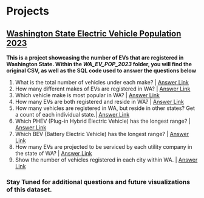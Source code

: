 # Projects

## [Washington State Electric Vehicle Population 2023](https://github.com/Phenix-Pitts/Projects/blob/1fe4725b2d5d348945f309970be77d429df4f088/WA_EV_POP_2023/CODE.sql)

**This is a project showcasing the number of EVs that are registered in Washington State. Within the *WA_EV_POP_2023* folder, you will find the original CSV, as well as the SQL code used to answer the questions below**

1. What is the total number of vehicles under each make? | [Answer Link](https://github.com/Phenix-Pitts/Projects/blob/Phenix/WA_EV_POP_2023/SQL_Answers.md#what-is-the-total-number-of-vehickes-under-each-make)
2. How many different makes of EVs are registered in WA? | [Answer Link](https://github.com/Phenix-Pitts/Projects/blob/Phenix/WA_EV_POP_2023/SQL_Answers.md#how-many-different-makes-of-evs-are-registered-in-wa)
3. Which vehicle make is most popular in WA? | [Answer Link](https://github.com/Phenix-Pitts/Projects/blob/Phenix/WA_EV_POP_2023/SQL_Answers.md#which-vehicle-make-is-most-popular-in-wa)
4. How many EVs are  both registered and reside in WA? | [Answer Link](https://github.com/Phenix-Pitts/Projects/blob/Phenix/WA_EV_POP_2023/SQL_Answers.md#how-many-evs-are-both-registered-and-reside-in-wa)
5. How many vehicles are registered in WA, but reside in other states? Get a count of each individual state.| [Answer Link](https://github.com/Phenix-Pitts/Projects/blob/Phenix/WA_EV_POP_2023/SQL_Answers.md#how-many-vehicles-are-registered-in-wa-but-reside-in-other-states-get-a-count-of-each-individual-state)
6. Which PHEV (Plug-in Hybrid Electric Vehicle) has the longest range? | [Answer Link](https://github.com/Phenix-Pitts/Projects/blob/Phenix/WA_EV_POP_2023/SQL_Answers.md#which-phev-has-the-longest-range)
7. Which BEV (Battery Electric Vehicle) has the longest range? | [Answer Link](https://github.com/Phenix-Pitts/Projects/blob/Phenix/WA_EV_POP_2023/SQL_Answers.md#show-the-max-range-of-a-bev)
8. How many EVs are projected to be serviced by each utility company in the state of WA? | [Answer Link](https://github.com/Phenix-Pitts/Projects/blob/Phenix/WA_EV_POP_2023/SQL_Answers.md#how-many-evs-are-projected-to-be-serviced-by-each-utility-comapny-in-the-state-of-wa)
9. Show the number of vehicles registered in each city within WA. | [Answer Link](https://github.com/Phenix-Pitts/Projects/blob/Phenix/WA_EV_POP_2023/SQL_Answers.md#show-the-amount-of-vehicles-registared-in-each-city-within-wa)

### Stay Tuned for additional questions and future visualizations of this dataset. 
